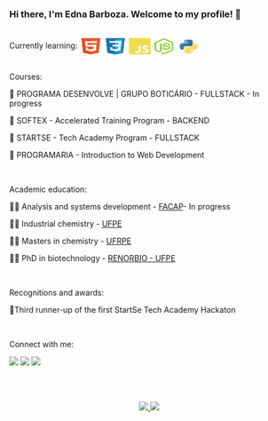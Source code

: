### Hi there, I'm Edna Barboza. Welcome to my profile! 👋


<div style="display: inline_block"><br>
  <span>Currently learning:</span>
  <img align="center" alt="Edna-HTML" height="30" width="40" src="https://raw.githubusercontent.com/devicons/devicon/master/icons/html5/html5-original.svg">
  <img align="center" alt="Edna-CSS" height="30" width="40" src="https://raw.githubusercontent.com/devicons/devicon/master/icons/css3/css3-original.svg">
  <img align="center" alt="Edna-Js" height="30" width="40" src="https://raw.githubusercontent.com/devicons/devicon/master/icons/javascript/javascript-plain.svg">
  <img align="center" alt="Edna-Python" height="30" width="40" src="https://raw.githubusercontent.com/devicons/devicon/master/icons/nodejs/nodejs-original.svg">
  <img align="center" alt="Edna-Python" height="30" width="40" src="https://raw.githubusercontent.com/devicons/devicon/master/icons/python/python-original.svg">
 </div><br>

<p>Courses:</p>
<p>📖 PROGRAMA DESENVOLVE | GRUPO BOTICÁRIO - FULLSTACK - In progress</p>
<p>📖 SOFTEX - Accelerated Training Program - BACKEND</p>
<p>📖 STARTSE - Tech Academy Program - FULLSTACK </p>
<p>📖 PROGRAMARIA - Introduction to Web Development </p><br>

<p>Academic education:</p>
<p>👨‍🎓 Analysis and systems development - <a href="https://uca.edu.br/">FACAP</a>- In progress</p>
<p>👨‍🎓 Industrial chemistry - <a href="https://www.ufpe.br/deq" target="_blank">UFPE</a></p>
<p>👨‍🎓 Masters in chemistry - <a href="http://www.ufrpe.br/br" target="_blank">UFRPE</a></p>
<p>👨‍🎓 PhD in biotechnology - <a href="https://renorbio.org/" target="_blank">RENORBIO - UFPE</a></p><br>

<p>Recognitions and awards:</p>
<p>🥉Third runner-up of the first StartSe Tech Academy Hackaton</p><br>

<div>
  <p>Connect with me:</p>
  <a href="https://www.linkedin.com/in/ednabarboza" target="_blank"><img src="https://img.shields.io/badge/-LinkedIn-%230077B5?style=for-the-badge&logo=linkedin&logoColor=white" target="_blank"></a>
  <a href = "mailto:ednabarbozalima@gmail.com"><img src="https://img.shields.io/badge/-Gmail-%23333?style=for-the-badge&logo=gmail&logoColor=white" target="_blank"></a>
 <a href="https://discord.io/ednabarbozalima" target="_blank"><img src="https://img.shields.io/badge/Discord-7289DA?style=for-the-badge&logo=discord&logoColor=white" target="_blank"></a> 
</div><br>

 <br><div align="center">
  <a href="https://github.com/ednabarboza">
  <img height="180em" src="https://github-readme-stats.vercel.app/api?username=ednabarboza&show_icons=true&theme=radical&include_all_commits=true&count_private=true"/>
  <img height="180em" src="https://github-readme-stats.vercel.app/api/top-langs/?username=ednabarboza&layout=compact&langs_count=7&theme=radical"/>
</div>


